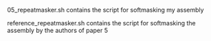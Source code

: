 05_repeatmasker.sh contains the script for softmasking my assembly

reference_repeatmasker.sh contains the script for softmasking the assembly by the authors of paper 5
